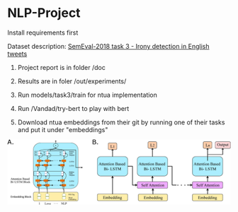 # NLP-Project

Install requirements first


Dataset description:  [SemEval-2018 task 3 - Irony detection in English tweets](https://competitions.codalab.org/competitions/17468)

1. Project report is in folder /doc 

2. Results are in foler /out/experiments/

3. Run models/task3/train for ntua implementation

4. Run /Vandad/try-bert to play with bert

5. Download ntua embeddings from their git by running one of their tasks and put it under "embeddings"

![ALT The follwing is our proposed architecture](/doc/architecture.jpg)

